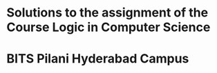 # Solutions to the assignment of the Course Logic in Computer Science  
# BITS Pilani Hyderabad Campus
